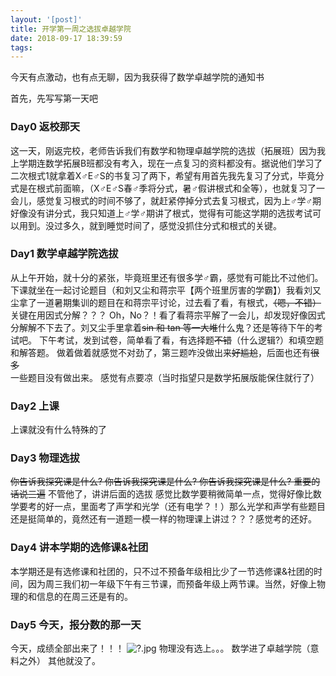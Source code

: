 ```yaml
---
layout: '[post]'
title: 开学第一周之选拔卓越学院
date: 2018-09-17 18:39:59
tags:
---
```


今天有点激动，也有点无聊，因为我获得了数学卓越学院的通知书

首先，先写写第一天吧

### Day0 返校那天

这一天，刚返完校，老师告诉我们有数学和物理卓越学院的选拔（拓展班）因为我上学期连数学拓展B班都没有考入，现在一点复习的资料都没有。据说他们学习了二次根式1就拿着X♂E♂S的书复习了两下，希望有用首先我先复习了分式，毕竟分式是在根式前面嘛，（X♂E♂S春♂季将分式，暑♂假讲根式和全等），也就复习了一会儿，感觉复习根式的时间不够了，就赶紧停掉分式去复习根式，因为上♂学♂期好像没有讲分式，我只知道上♂学♂期讲了根式，觉得有可能这学期的选拔考试可以用到。没过多久，就到睡觉时间了，感觉没抓住分式和根式的关键。

### Day1 数学卓越学院选拔

从上午开始，就十分的紧张，毕竟班里还有很多学♂霸，感觉有可能比不过他们。下课就坐在一起讨论题目（和刘又尘和蒋宗平【两个班里厉害的学霸】）我看刘又尘拿了一道暑期集训的题目在和蒋宗平讨论，过去看了看，有根式，~~（嗯，不错）~~ 关键在用因式分解？？？ Oh，No？！看了看蒋宗平解了一会儿，却发现好像因式分解解不下去了。刘又尘手里拿着~~sin 和 tan 等一大堆~~什么鬼？还是等待下午的考试吧。
下午考试，发到试卷，简单看了看，有选择题~~不错~~（什么逻辑?）和填空题和解答题。
做着做着就感觉不对劲了，第三题咋没做出来~~好尴尬~~，后面也还有~~很多~~一些题目没有做出来。
感觉有点要凉（当时指望只是数学拓展版能保住就行了）

### Day2 上课

上课就没有什么特殊的了

### Day3 物理选拔

~~你告诉我探究课是什么?
你告诉我探究课是什么?
你告诉我探究课是什么?
重要的话说三遍~~
不管他了，讲讲后面的选拔
感觉比数学要稍微简单一点，觉得好像比数学要考的好一点，里面考了声学和光学（还有电学？！）那么光学和声学有些题目还是挺简单的，竟然还有一道题一模一样的物理课上讲过？？？感觉考的还好。

### Day4 讲本学期的选修课&社团

本学期还是有选修课和社团的，只不过不预备年级相比少了一节选修课&社团的时间，因为周三我们初一年级下午有三节课，而预备年级上两节课。当然，好像上物理的和信息的在周三还是有的。

### Day5 今天，报分数的那一天

今天，成绩全部出来了！！！
![?.jpg](https://wailian.work/images/2018/09/07/timgimagequality80sizeb9999_10000sec1536339756735di23867e6790ba5e188d7e963d749fe07eimgtype0srchttp3A2F2Fimg4.duitang.com2Fuploads2Fitem2F2016062F122F20160612185812_hyaXF.jpg)
物理没有选上。。。
数学进了卓越学院（意料之外）
其他就没了。
